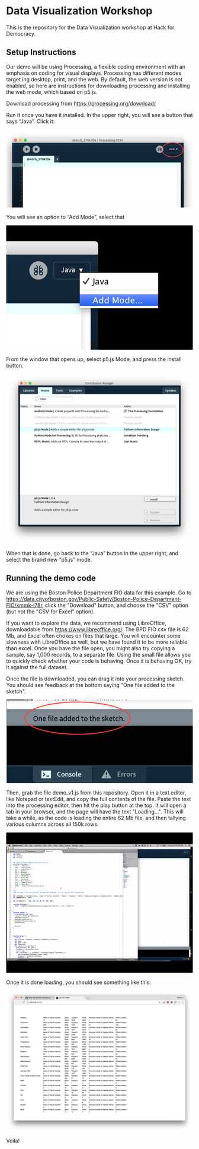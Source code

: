 # Data Visualization Workshop

This is the repository for the Data Visualization workshop at Hack for Democracy.

## Setup Instructions

Our demo will be using Processing, a flexible coding environment with an emphasis on coding for visual displays. Processing has different modes target ing desktop, print, and the web. By default, the web version is not enabled, so here are instructions for downloading processing and installing the web mode, which based on p5.js.

Download processing from https://processing.org/download/

Run it once you have it installed. In the upper right, you will see a button that says “Java”. Click it:

![screen1](screenshots/screenshot1.png)

You will see an option to “Add Mode”, select that

![screen2](screenshots/screenshot2.png)

From the window that opens up, select p5.js Mode, and press the install button.

![screen3](screenshots/screenshot3.png)

When that is done, go back to the “Java” button in the upper right, and select the brand new “p5.js” mode.

## Running the demo code

We are using the Boston Police Department FIO data for this example. Go to https://data.cityofboston.gov/Public-Safety/Boston-Police-Department-FIO/xmmk-i78r, click the "Download" button, and choose the "CSV" option (but not the "CSV for Excel" option). 

If you want to explore the data, we recommend using LibreOffice, downloadable from https://www.libreoffice.org/. The BPD FIO csv file is 62 Mb, and Excel often chokes on files that large. You will encounter some slowness with LibreOffice as well, but we have found it to be more reliable than excel. Once you have the file open, you might also try copying a sample, say 1,000 records, to a separate file. Using the small file allows you to quickly check whether your code is behaving. Once it is behaving OK, try it against the full dataset. 

Once the file is downloaded, you can drag it into your processing sketch. You should see feedback at the bottom saying "One file added to the sketch".

![screen4](screenshots/screenshot4.png)

Then, grab the file demo_v1.js from this repository. Open it in a text editor, like Notepad or textEdit, and copy the full contents of the file. Paste the text into the processing editor, then hit the play button at the top. It will open a tab in your browser, and the page will have the text "Loading...". This will take a while, as the code is loading the entire 62 Mb file, and then tallying various columns across all 150k rows. 

![gif1](screenshots/paste_n_play.gif)

Once it is done loading, you should see something like this:

![screen5](screenshots/screenshot5.png)

Voila!
